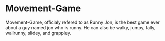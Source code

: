 # Movement-Game
Movement-Game, officialy refered to as Runny Jon, is the best game ever about a guy named jon who is runny. He can also be walky, jumpy, fally, wallrunny, slidey, and grappley.

